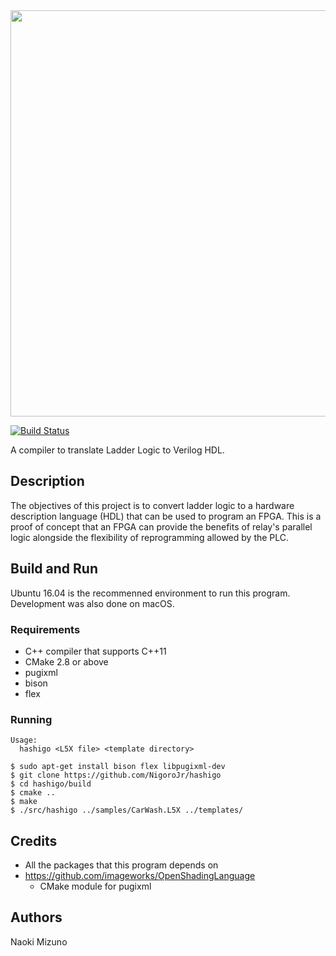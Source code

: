 <div align="center">
  <img width=650px src="https://raw.githubusercontent.com/NigoroJr/hashigo/master/misc/logo.png" />
</div>

[![Build Status](https://travis-ci.org/NigoroJr/hashigo.svg)](https://travis-ci.org/NigoroJr/hashigo)

A compiler to translate Ladder Logic to Verilog HDL.

## Description
The objectives of this project is to convert ladder logic to a hardware
description language (HDL) that can be used to program an FPGA. This is a
proof of concept that an FPGA can provide the benefits of relay's parallel
logic alongside the flexibility of reprogramming allowed by the PLC.

## Build and Run

Ubuntu 16.04 is the recommenned environment to run this program. Development
was also done on macOS.

### Requirements
- C++ compiler that supports C++11
- CMake 2.8 or above
- pugixml
- bison
- flex

### Running

```
Usage:
  hashigo <L5X file> <template directory>
```

```console
$ sudo apt-get install bison flex libpugixml-dev
$ git clone https://github.com/NigoroJr/hashigo
$ cd hashigo/build
$ cmake ..
$ make
$ ./src/hashigo ../samples/CarWash.L5X ../templates/
```

## Credits
- All the packages that this program depends on
- https://github.com/imageworks/OpenShadingLanguage
  - CMake module for pugixml

## Authors
Naoki Mizuno
